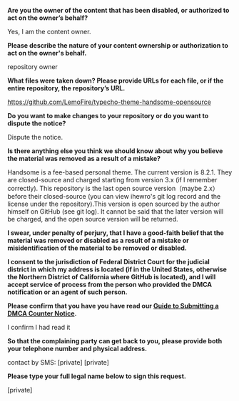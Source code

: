 **Are you the owner of the content that has been disabled, or authorized to act on the owner’s behalf?**

Yes, I am the content owner.

**Please describe the nature of your content ownership or authorization to act on the owner's behalf.**

repository owner

**What files were taken down? Please provide URLs for each file, or if the entire repository, the repository’s URL.**

https://github.com/LemoFire/typecho-theme-handsome-opensource

**Do you want to make changes to your repository or do you want to dispute the notice?**

Dispute the notice.

**Is there anything else you think we should know about why you believe the material was removed as a result of a mistake?**

Handsome is a fee-based personal theme. The current version is 8.2.1. They are closed-source and charged starting from version 3.x (if I remember correctly). This repository is the last open source version（maybe 2.x） before their closed-source (you can view ihewro's git log record and the license under the repository).This version is open sourced by the author himself on GitHub (see git log). It cannot be said that the later version will be charged, and the open source version will be returned.

**I swear, under penalty of perjury, that I have a good-faith belief that the material was removed or disabled as a result of a mistake or misidentification of the material to be removed or disabled.**

**I consent to the jurisdiction of Federal District Court for the judicial district in which my address is located (if in the United States, otherwise the Northern District of California where GitHub is located), and I will accept service of process from the person who provided the DMCA notification or an agent of such person.**

**Please confirm that you have you have read our <a href="https://docs.github.com/articles/guide-to-submitting-a-dmca-counter-notice">Guide to Submitting a DMCA Counter Notice</a>.**

I confirm I had read it

**So that the complaining party can get back to you, please provide both your telephone number and physical address.**

contact by SMS: [private]
[private]

**Please type your full legal name below to sign this request.**

[private]
